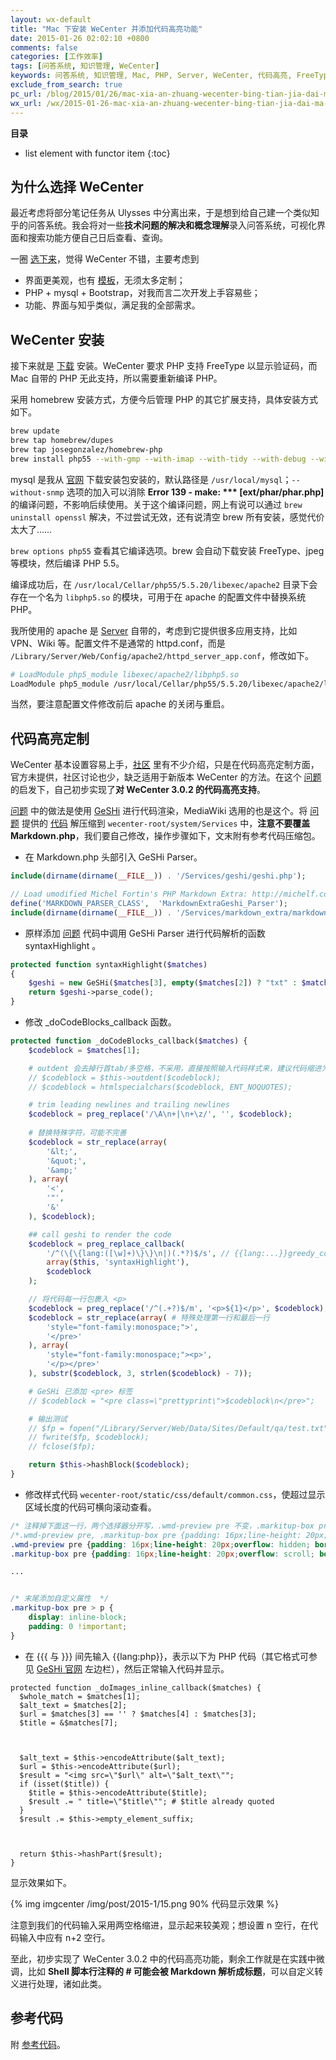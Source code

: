 ```yaml
---
layout: wx-default
title: "Mac 下安装 WeCenter 并添加代码高亮功能"
date: 2015-01-26 02:02:10 +0800
comments: false
categories: [工作效率]
tags: [问答系统, 知识管理, WeCenter]
keywords: 问答系统, 知识管理, Mac, PHP, Server, WeCenter, 代码高亮, FreeType
exclude_from_search: true
pc_url: /blog/2015/01/26/mac-xia-an-zhuang-wecenter-bing-tian-jia-dai-ma-gao-liang-gong-neng/
wx_url: /wx/2015-01-26-mac-xia-an-zhuang-wecenter-bing-tian-jia-dai-ma-gao-liang-gong-neng.html
---
```


__目录__

* list element with functor item
{:toc}

<!-- excerpt start -->

## 为什么选择 WeCenter

最近考虑将部分笔记任务从 Ulysses 中分离出来，于是想到给自己建一个类似知乎的问答系统。我会将对一些**技术问题的解决和概念理解**录入问答系统，可视化界面和搜索功能方便自己日后查看、查询。

一圈 [选下来](http://www.oschina.net/project/tag/299/qa)，觉得 WeCenter 不错，主要考虑到

- 界面更美观，也有 [模板](http://www.wecenter.com/category/templates/)，无须太多定制；
- PHP + mysql + Bootstrap，对我而言二次开发上手容易些；
- 功能、界面与知乎类似，满足我的全部需求。

## WeCenter 安装

接下来就是 [下载](http://www.wecenter.com/downloads/) 安装。WeCenter 要求 PHP 支持 FreeType 以显示验证码，而 Mac 自带的 PHP 无此支持，所以需要重新编译 PHP。

采用 homebrew 安装方式，方便今后管理 PHP 的其它扩展支持，具体安装方式如下。

<!-- excerpt end -->

```bash 使用 brew 编译安装 PHP
brew update
brew tap homebrew/dupes
brew tap josegonzalez/homebrew-php
brew install php55 --with-gmp --with-imap --with-tidy --with-debug --with-mysql=/usr/local/mysql --without-snmp
```

mysql 是我从 [官网](http://dev.mysql.com/downloads/mysql/) 下载安装包安装的，默认路径是 `/usr/local/mysql`；`--without-snmp` 选项的加入可以消除 **Error 139 - make: *** [ext/phar/phar.php]** 的编译问题，不影响后续使用。关于这个编译问题，网上有说可以通过 `brew uninstall openssl` 解决，不过尝试无效，还有说清空 brew 所有安装，感觉代价太大了……

`brew options php55` 查看其它编译选项。brew 会自动下载安装 FreeType、jpeg 等模块，然后编译 PHP 5.5。 

编译成功后，在 `/usr/local/Cellar/php55/5.5.20/libexec/apache2` 目录下会存在一个名为 `libphp5.so` 的模块，可用于在 apache 的配置文件中替换系统 PHP。

我所使用的 apache 是 [Server](http://www.apple.com/osx/server/)  自带的，考虑到它提供很多应用支持，比如 VPN、Wiki 等。配置文件不是通常的 httpd.conf，而是 `/Library/Server/Web/Config/apache2/httpd_server_app.conf`，修改如下。

```bash 修改 apache 配置文件
# LoadModule php5_module libexec/apache2/libphp5.so
LoadModule php5_module /usr/local/Cellar/php55/5.5.20/libexec/apache2/libphp5.so
```

当然，要注意配置文件修改前后 apache 的关闭与重启。

## 代码高亮定制

WeCenter 基本设置容易上手，[社区](http://wenda.wecenter.com/) 里有不少介绍，只是在代码高亮定制方面，官方未提供，社区讨论也少，缺乏适用于新版本 WeCenter 的方法。在这个 [问题](http://wenda.wecenter.com/question/22147) 的启发下，自己初步实现了**对 WeCenter 3.0.2 的代码高亮支持**。

[问题](http://wenda.wecenter.com/question/22147) 中的做法是使用 [GeSHi](http://qbnz.com/highlighter/) 进行代码渲染，MediaWiki 选用的也是这个。将 [问题](http://wenda.wecenter.com/question/22147) 提供的 [代码](http://wenda.wecenter.com/file/download/file_name-U2VydmljZXMuemlw__url-aHR0cDovL3dlbmRhLndlY2VudGVyLmNvbS91cGxvYWRzL3F1ZXN0aW9ucy8yMDE1MDEyNC9jMzIxNzNkZWY5MzA2N2IwMjFhYjIzMDUyYmNiYTZmYQ==) 解压缩到 `wecenter-root/system/Services` 中，**注意不要覆盖 Markdown.php**，我们要自己修改，操作步骤如下，文末附有参考代码压缩包。


- 在 Markdown.php 头部引入 GeSHi Parser。

```php 引入GeSHi Parser
include(dirname(dirname(__FILE__)) . '/Services/geshi/geshi.php');

// Load umodified Michel Fortin's PHP Markdown Extra: http://michelf.com/projects/php-markdown/
define('MARKDOWN_PARSER_CLASS',  'MarkdownExtraGeshi_Parser');
include(dirname(dirname(__FILE__)) . '/Services/markdown_extra/markdown.php');
```

- 原样添加 [问题](http://wenda.wecenter.com/question/22147) 代码中调用 GeSHi Parser 进行代码解析的函数 syntaxHighlight 。

```php 调用 GeSHi Parser 进行代码解析
protected function syntaxHighlight($matches)
{
	$geshi = new GeSHi($matches[3], empty($matches[2]) ? "txt" : $matches[2]);
	return $geshi->parse_code();
}
```

- 修改 _doCodeBlocks_callback 函数。

```php _doCodeBlocks_callback
protected function _doCodeBlocks_callback($matches) {
	$codeblock = $matches[1];

	# outdent 会去掉行首tab/多空格，不采用，直接按照输入代码样式来，建议代码缩进为2空格
	// $codeblock = $this->outdent($codeblock);
	// $codeblock = htmlspecialchars($codeblock, ENT_NOQUOTES);

	# trim leading newlines and trailing newlines
	$codeblock = preg_replace('/\A\n+|\n+\z/', '', $codeblock);
	
	# 替换特殊字符，可能不完善
	$codeblock = str_replace(array(
		'&lt;',
		'&quot;',
		'&amp;'
	), array(
		'<',
		'"',
		'&'
	), $codeblock);

	## call geshi to render the code
	$codeblock = preg_replace_callback(
		'/^(\{\{lang:([\w]+)\}\}\n|)(.*?)$/s', // {{lang:...}}greedy_code
		array($this, 'syntaxHighlight'),
		$codeblock
	);

	// 将代码每一行包裹入 <p>
	$codeblock = preg_replace('/^(.+?)$/m', '<p>${1}</p>', $codeblock);
	$codeblock = str_replace(array( # 特殊处理第一行和最后一行
		'style="font-family:monospace;">',
		'</pre>'
	), array(
		'style="font-family:monospace;"><p>',
		'</p></pre>'
	), substr($codeblock, 3, strlen($codeblock) - 7));

	# GeSHi 已添加 <pre> 标签
	// $codeblock = "<pre class=\"prettyprint\">$codeblock\n</pre>";

	# 输出测试
	// $fp = fopen("/Library/Server/Web/Data/Sites/Default/qa/test.txt", 'w');
	// fwrite($fp, $codeblock);
	// fclose($fp);

	return $this->hashBlock($codeblock);
}
```

- 修改样式代码 `wecenter-root/static/css/default/common.css`，使超过显示区域长度的代码可横向滚动查看。

```css 修改 common.css
/* 注释掉下面这一行，两个选择器分开写，.wmd-preview pre 不变，.markitup-box pre 的 overflow 属性为 scroll */
/*.wmd-preview pre, .markitup-box pre {padding: 16px;line-height: 20px;overflow: hidden; border: none; border-radius: 3px; background-color: #f7f7f7;font-size: 14px;}*/
.wmd-preview pre {padding: 16px;line-height: 20px;overflow: hidden; border: none; border-radius: 3px; background-color: #f7f7f7;font-size: 14px;}
.markitup-box pre {padding: 16px;line-height: 20px;overflow: scroll; border: none; border-radius: 3px; background-color: #f7f7f7;font-size: 14px;}

...


/* 末尾添加自定义属性  */
.markitup-box pre > p {
	display: inline-block;
	padding: 0 !important;
}
```

- 在 \{\{\{ 与 \}\}\} 间先输入 \{\{lang:php\}\}，表示以下为 PHP 代码（其它格式可参见 [GeSHi 官网](http://qbnz.com/highlighter/) 左边栏），然后正常输入代码并显示。

```robotframework 输入代码评论
protected function _doImages_inline_callback($matches) {
  $whole_match = $matches[1];
  $alt_text = $matches[2];
  $url = $matches[3] == '' ? $matches[4] : $matches[3];
  $title = &$matches[7];



  $alt_text = $this->encodeAttribute($alt_text);
  $url = $this->encodeAttribute($url);
  $result = "<img src=\"$url\" alt=\"$alt_text\"";
  if (isset($title)) {
    $title = $this->encodeAttribute($title);
    $result .= " title=\"$title\""; # $title already quoted
  }
  $result .= $this->empty_element_suffix;



  return $this->hashPart($result);
}
```

显示效果如下。

{% img imgcenter /img/post/2015-1/15.png 90% 代码显示效果 %}

注意到我们的代码输入采用两空格缩进，显示起来较美观；想设置 n 空行，在代码输入中应有 n+2 空行。

至此，初步实现了 WeCenter 3.0.2 中的代码高亮功能，剩余工作就是在实践中微调，比如 **Shell 脚本行注释的 # 可能会被 Markdown 解析成标题**，可以自定义转义进行处理，诸如此类。

## 参考代码

附 [参考代码](/downloads/file/Services.rar)。